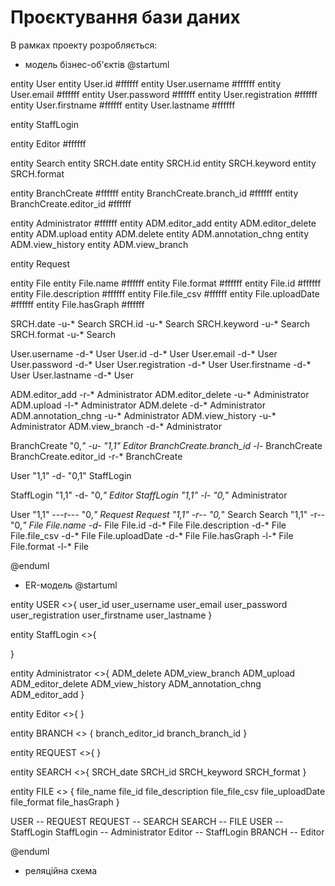 # Проєктування бази даних

В рамках проекту розробляється: 
- модель бізнес-об'єктів 
@startuml 

entity User 
entity User.id #ffffff 
entity User.username #ffffff 
entity User.email #ffffff 
entity User.password #ffffff 
entity User.registration #ffffff
entity User.firstname #ffffff
entity User.lastname #ffffff

entity StaffLogin 

entity Editor #ffffff  

entity Search
entity SRCH.date
entity SRCH.id
entity SRCH.keyword
entity SRCH.format

entity BranchCreate #ffffff
entity BranchCreate.branch_id #ffffff
entity BranchCreate.editor_id #ffffff

entity Administrator #ffffff
entity ADM.editor_add
entity ADM.editor_delete
entity ADM.upload
entity ADM.delete
entity ADM.annotation_chng
entity ADM.view_history
entity ADM.view_branch

entity Request

entity File 
entity File.name #ffffff 
entity File.format #ffffff 
entity File.id #ffffff 
entity File.description #ffffff 
entity File.file_csv #ffffff 
entity File.uploadDate #ffffff 
entity File.hasGraph #ffffff

SRCH.date -u-* Search 
SRCH.id -u-* Search 
SRCH.keyword -u-* Search 
SRCH.format -u-* Search 

User.username -d-* User 
User.id -d-* User 
User.email -d-* User 
User.password -d-* User 
User.registration -d-* User
User.firstname -d-* User
User.lastname -d-* User

ADM.editor_add  -r-* Administrator
ADM.editor_delete -u-* Administrator
ADM.upload -l-* Administrator
ADM.delete -d-* Administrator
ADM.annotation_chng -u-* Administrator
ADM.view_history -u-* Administrator
ADM.view_branch -d-* Administrator

BranchCreate "0,*" -u- "1,1" Editor
BranchCreate.branch_id -l-* BranchCreate
BranchCreate.editor_id -r-* BranchCreate

User "1,1" -d- "0,1" StaffLogin 

StaffLogin "1,1" -d-  "0,*" Editor
StaffLogin "1,1" -l- "0,*" Administrator

User "1,1" ---r--- "0,*" Request 
Request "1,1" -r-- "0,*" Search
Search "1,1" -r-- "0,*" File
File.name -d-* File 
File.id -d-* File 
File.description -d-* File 
File.file_csv -d-* File 
File.uploadDate -d-* File 
File.hasGraph -l-* File
File.format -l-* File


@enduml
- ER-модель
@startuml 


entity USER <<ENTITY>>{
user_id
user_username
user_email
user_password
user_registration
user_firstname
user_lastname
}

entity StaffLogin <<ENTITY>>{

}

entity Administrator <<ENTITY>>{
ADM_delete
ADM_view_branch
ADM_upload
ADM_editor_delete
ADM_view_history
ADM_annotation_chng
ADM_editor_add
}

entity Editor <<ENTITY>>{
}

entity BRANCH <<ENTITY>> {
branch_editor_id
branch_branch_id
}

entity REQUEST <<ENTITY>>{
}

entity SEARCH <<ENTITY>>{
SRCH_date
SRCH_id
SRCH_keyword
SRCH_format
}

entity FILE <<ENTITY>> {
file_name
file_id
file_description
file_file_csv
file_uploadDate
file_format
file_hasGraph
}



USER -- REQUEST
REQUEST -- SEARCH
SEARCH -- FILE
USER -- StaffLogin
StaffLogin -- Administrator
Editor -- StaffLogin
BRANCH -- Editor
  
@enduml
- реляційна схема

